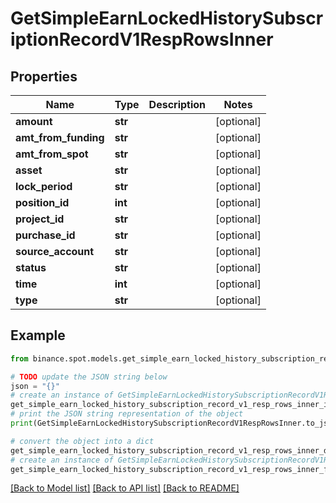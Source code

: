 # GetSimpleEarnLockedHistorySubscriptionRecordV1RespRowsInner


## Properties

Name | Type | Description | Notes
------------ | ------------- | ------------- | -------------
**amount** | **str** |  | [optional] 
**amt_from_funding** | **str** |  | [optional] 
**amt_from_spot** | **str** |  | [optional] 
**asset** | **str** |  | [optional] 
**lock_period** | **str** |  | [optional] 
**position_id** | **int** |  | [optional] 
**project_id** | **str** |  | [optional] 
**purchase_id** | **str** |  | [optional] 
**source_account** | **str** |  | [optional] 
**status** | **str** |  | [optional] 
**time** | **int** |  | [optional] 
**type** | **str** |  | [optional] 

## Example

```python
from binance.spot.models.get_simple_earn_locked_history_subscription_record_v1_resp_rows_inner import GetSimpleEarnLockedHistorySubscriptionRecordV1RespRowsInner

# TODO update the JSON string below
json = "{}"
# create an instance of GetSimpleEarnLockedHistorySubscriptionRecordV1RespRowsInner from a JSON string
get_simple_earn_locked_history_subscription_record_v1_resp_rows_inner_instance = GetSimpleEarnLockedHistorySubscriptionRecordV1RespRowsInner.from_json(json)
# print the JSON string representation of the object
print(GetSimpleEarnLockedHistorySubscriptionRecordV1RespRowsInner.to_json())

# convert the object into a dict
get_simple_earn_locked_history_subscription_record_v1_resp_rows_inner_dict = get_simple_earn_locked_history_subscription_record_v1_resp_rows_inner_instance.to_dict()
# create an instance of GetSimpleEarnLockedHistorySubscriptionRecordV1RespRowsInner from a dict
get_simple_earn_locked_history_subscription_record_v1_resp_rows_inner_from_dict = GetSimpleEarnLockedHistorySubscriptionRecordV1RespRowsInner.from_dict(get_simple_earn_locked_history_subscription_record_v1_resp_rows_inner_dict)
```
[[Back to Model list]](../README.md#documentation-for-models) [[Back to API list]](../README.md#documentation-for-api-endpoints) [[Back to README]](../README.md)


